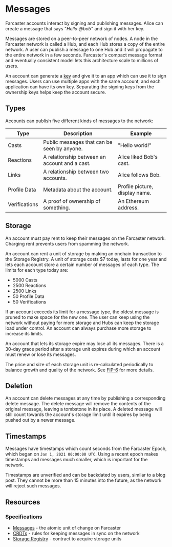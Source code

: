 # Messages

Farcaster accounts interact by signing and publishing messages. Alice can create a message that says "_Hello @bob_" and sign it with her key.

Messages are stored on a peer-to-peer network of nodes. A node in the Farcaster network is called a Hub, and each Hub stores a copy of the entire network. A user can publish a message to one Hub and it will propagate to the entire network in a few seconds. Farcaster's compact message format and eventually consistent model lets this architecture scale to millions of users.

An account can generate a [key](./accounts.md#adding-account-keys) and give it to an app which can use it to sign messages. Users can use multiple apps with the same account, and each application can have its own key. Separating the signing keys from the ownership keys helps keep the account secure.

## Types

Accounts can publish five different kinds of messages to the network:

| Type          | Description                                   | Example                        |
| ------------- | --------------------------------------------- | ------------------------------ |
| Casts         | Public messages that can be seen by anyone.   | "Hello world!"                 |
| Reactions     | A relationship between an account and a cast. | Alice liked Bob's cast.        |
| Links         | A relationship between two accounts.          | Alice follows Bob.             |
| Profile Data  | Metadata about the account.                   | Profile picture, display name. |
| Verifications | A proof of ownership of something.            | An Ethereum address.           |

## Storage

An account must pay rent to keep their messages on the Farcaster network. Charging rent prevents users from spamming the network.

An account can rent a unit of storage by making an onchain transaction to the Storage Registry. A unit of storage costs $7 today, lasts for one year and lets each account store a certain number of messages of each type. The limits for each type today are:

- 5000 Casts
- 2500 Reactions
- 2500 Links
- 50 Profile Data
- 50 Verifications

If an account exceeds its limit for a message type, the oldest message is pruned to make space for the new one. The user can keep using the network without paying for more storage and Hubs can keep the storage load under control. An account can always purchase more storage to increase its limits.

An account that lets its storage expire may lose all its messages. There is a 30-day grace period after a storage unit expires during which an account must renew or lose its messages.

The price and size of each storage unit is re-calculated periodically to balance growth and quality of the network. See [FIP-6](https://github.com/farcasterxyz/protocol/discussions/98)
for more details.

## Deletion

An account can delete messages at any time by publishing a corresponding delete message. The delete message will remove the contents of the original message, leaving a tombstone in its place. A deleted message will still count towards the account's storage limit until it expires by being pushed out by a newer message.

## Timestamps

Messages have timestamps which count seconds from the Farcaster Epoch, which began on `Jan 1, 2021 00:00:00 UTC`. Using a recent epoch makes timestamps and messages much smaller, which is important for the network.

Timestamps are unverified and can be backdated by users, similar to a blog post. They cannot be more than 15 minutes into the future, as the network will reject such messages.

## Resources

### Specifications

- [Messages](https://github.com/farcasterxyz/protocol/blob/main/docs/SPECIFICATION.md#2-message-specifications) - the atomic unit of change on Farcaster
- [CRDTs](https://github.com/farcasterxyz/protocol/blob/main/docs/SPECIFICATION.md#31-crdts) - rules for keeping messages in sync on the network
- [Storage Registry](https://github.com/farcasterxyz/protocol/blob/main/docs/SPECIFICATION.md#13-storage-registry) - contract to acquire storage units
